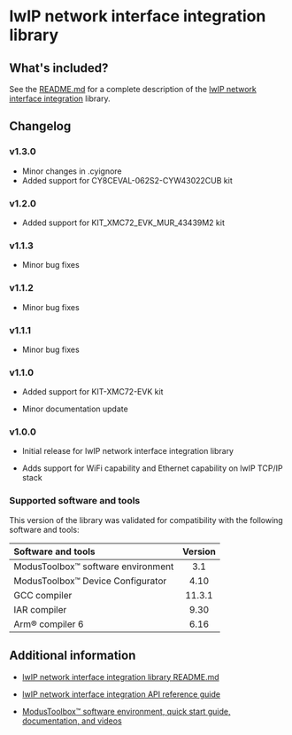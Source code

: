 # lwIP network interface integration library

## What's included?

See the [README.md](./README.md) for a complete description of the [lwIP network interface integration](https://github.com/Infineon/lwip-network-interface-integration) library.

## Changelog

### v1.3.0

- Minor changes in .cyignore
- Added support for CY8CEVAL-062S2-CYW43022CUB kit

### v1.2.0

- Added support for KIT_XMC72_EVK_MUR_43439M2 kit

### v1.1.3

- Minor bug fixes

### v1.1.2

- Minor bug fixes

### v1.1.1

- Minor bug fixes

### v1.1.0

- Added support for KIT-XMC72-EVK kit

- Minor documentation update

### v1.0.0

- Initial release for lwIP network interface integration library

- Adds support for WiFi capability and Ethernet capability on lwIP TCP/IP stack

### Supported software and tools

This version of the library was validated for compatibility with the following software and tools:

| Software and tools                                           | Version |
| :---                                                         | :----:  |
| ModusToolbox&trade; software environment                     | 3.1     |
| ModusToolbox&trade; Device Configurator                      | 4.10    |
| GCC compiler                                                 | 11.3.1  |
| IAR compiler                                                 | 9.30    |
| Arm&reg; compiler 6                                          | 6.16    |


## Additional information

- [lwIP network interface integration library README.md](./README.md)

- [lwIP network interface integration API reference guide](https://infineon.github.io/lwip-network-interface-integration/api_reference_manual/html/index.html)

- [ModusToolbox&trade; software environment, quick start guide, documentation, and videos](https://www.infineon.com/cms/en/design-support/tools/sdk/modustoolbox-software/)
